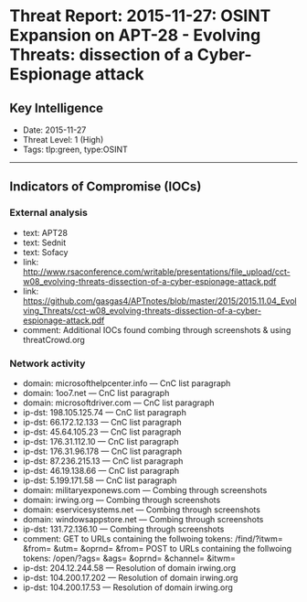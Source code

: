# Threat Report: 2015-11-27: OSINT Expansion on APT-28 - Evolving Threats: dissection of a Cyber-Espionage attack


## Key Intelligence
* Date: 2015-11-27
* Threat Level: 1 (High)
* Tags: tlp:green, type:OSINT

---

## Indicators of Compromise (IOCs)
### External analysis
* text: APT28
* text: Sednit
* text: Sofacy
* link: http://www.rsaconference.com/writable/presentations/file_upload/cct-w08_evolving-threats-dissection-of-a-cyber-espionage-attack.pdf
* link: https://github.com/gasgas4/APTnotes/blob/master/2015/2015.11.04_Evolving_Threats/cct-w08_evolving-threats-dissection-of-a-cyber-espionage-attack.pdf
* comment: Additional IOCs found combing through screenshots & using threatCrowd.org

### Network activity
* domain: microsofthelpcenter.info — CnC list paragraph
* domain: 1oo7.net — CnC list paragraph
* domain: microsoftdriver.com — CnC list paragraph
* ip-dst: 198.105.125.74 — CnC list paragraph
* ip-dst: 66.172.12.133 — CnC list paragraph
* ip-dst: 45.64.105.23 — CnC list paragraph
* ip-dst: 176.31.112.10 — CnC list paragraph
* ip-dst: 176.31.96.178 — CnC list paragraph
* ip-dst: 87.236.215.13 — CnC list paragraph
* ip-dst: 46.19.138.66 — CnC list paragraph
* ip-dst: 5.199.171.58 — CnC list paragraph
* domain: militaryexponews.com — Combing through screenshots
* domain: irwing.org — Combing through screenshots
* domain: eservicesystems.net — Combing through screenshots
* domain: windowsappstore.net — Combing through screenshots
* ip-dst: 131.72.136.10 — Combing through screenshots
* comment: GET to URLs containing the follwoing tokens: /find/?itwm= &from= &utm= &oprnd= &from=
POST to URLs containing the follwoing tokens: /open/?ags= &ags= &oprnd= &channel= &itwm=
* ip-dst: 204.12.244.58 — Resolution of domain irwing.org
* ip-dst: 104.200.17.202 — Resolution of domain irwing.org
* ip-dst: 104.200.17.53 — Resolution of domain irwing.org
